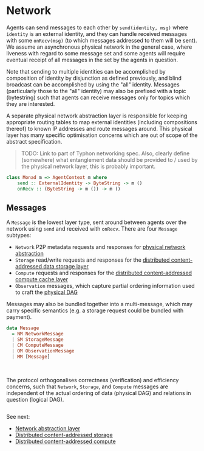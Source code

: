 # Network

Agents can send messages to each other by `send(identity, msg)` where `identity` is an external identity, and they can handle received messages with some `onRecv(msg)` (to which messages addressed to them will be sent). We assume an asynchronous physical network in the general case, where liveness with regard to some message set and some agents will require eventual receipt of all messages in the set by the agents in question.

Note that sending to multiple identities can be accomplished by composition of identity by disjunction as defined previously, and blind broadcast can be accomplished by using the "all" identity. Messages (particularly those to the "all" identity) may also be prefixed with a topic (bytestring) such that agents can receive messages only for topics which they are interested.

A separate physical network abstraction layer is responsible for keeping appropriate routing tables to map external identities (including compositions thereof) to known IP addresses and route messages around. This physical layer has many specific optimisation concerns which are out of scope of the abstract specification.

> TODO: Link to part of Typhon networking spec. Also, clearly define (somewhere) what entanglement data should be provided to / used by the physical network layer, this is probably important.

```haskell
class Monad m => AgentContext m where
    send :: ExternalIdentity -> ByteString -> m ()
    onRecv :: (ByteString -> m ()) -> m ()
```

## Messages

A `Message` is the lowest layer type, sent around between agents over the network using `send` and received with `onRecv`. There are four `Message` subtypes:

- `Network` P2P metadata requests and responses for [physical network abstraction](./network/network-abstraction-layer.md)
- `Storage` read/write requests and responses for the [distributed content-addressed data storage layer](./network/distributed-content-addressed-storage.md)
- `Compute` requests and responses for the [distributed content-addressed compute cache layer](./network/distributed-content-addressed-compute.md)
- `Observation` messages, which capture partial ordering information used to craft the [physical DAG](./physical-dag.md)

Messages may also be bundled together into a multi-message, which may carry specific semantics (e.g. a storage request could be bundled with payment). 

```haskell
data Message
  = NM NetworkMessage
  | SM StorageMessage
  | CM ComputeMessage
  | OM ObservationMessage
  | MM [Message]
```

&nbsp;

The protocol orthogonalises correctness (verification) and efficiency concerns, such that `Network`, `Storage`, and `Compute` messages are independent of the actual ordering of data (physical DAG) and relations in question (logical DAG).

```
```

See next:
- [Network abstraction layer](./network/network-abstraction-layer.md)
- [Distributed content-addressed storage](./network/distributed-content-addressed-storage.md)
- [Distributed content-addressed compute](./network/distributed-content-addressed-compute.md)